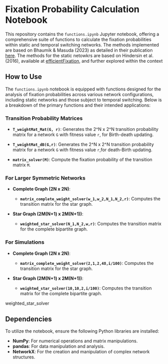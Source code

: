 
# Fixation Probability Calculation Notebook

This repository contains the `functions.ipynb` Jupyter notebook, offering a comprehensive suite of functions to calculate the fixation probabilities within static and temporal switching networks. The methods implemented are based on Bhaumik & Masuda (2023) as detailed in their publication [here](https://link.springer.com/article/10.1007/s00285-023-01987-5). The methods for the static netowkrs are based on Hindersin et al. (2016), available at [efficientFixation](https://github.com/hindersin/efficientFixation), and further explored within the context
## How to Use

The `functions.ipynb` notebook is equipped with functions designed for the analysis of fixation probabilities across various network configurations, including static networks and those subject to temporal switching. Below is a breakdown of the primary functions and their intended applications:

### Transition Probability Matrices

- **`T_weightMat_Mat(G, r)`**: Generates the 2^N x 2^N transition probability matrix for a network `G` with fitness value `r`, for Birth-death updating.

- **`T_weightMat_dB(G,r)`**: Generates the 2^N x 2^N transition probability matrix for a network `G` with fitness value `r`,for death-Birth updating.

- **`matrix_solver(M)`**: Compute the fixation probability of the transition matrix `M`.


### For Larger Symmetric Networks

- **Complete Graph  (2N x 2N)**: 
  - **`matrix_complete_weight_solver(w_1,w_2,N_1,N_2,r)`**: Computes the transition matrix for the star graph.


- **Star Graph  (2M(N+1) x 2M(N+1))**:
  - **`weighted_star_solver(N_1,N_2,w,r)`**:  Computes the transition matrix for the complete bipartite graph.


### For Simulations

- **Complete Graph  (2N x 2N)**: 
  - **`matrix_complete_weight_solver(2,1,2,48,i/100)`**: Computes the transition matrix for the star graph.


- **Star Graph  (2M(N+1) x 2M(N+1))**:
  - **`weighted_star_solver(10,10,2,i/100)`**:  Computes the transition matrix for the complete bipartite graph.

weighted_star_solver
## Dependencies

To utilize the notebook, ensure the following Python libraries are installed:

- **NumPy**: For numerical operations and matrix manipulations.
- **pandas**: For data manipulation and analysis.
- **NetworkX**: For the creation and manipulation of complex network structures.



